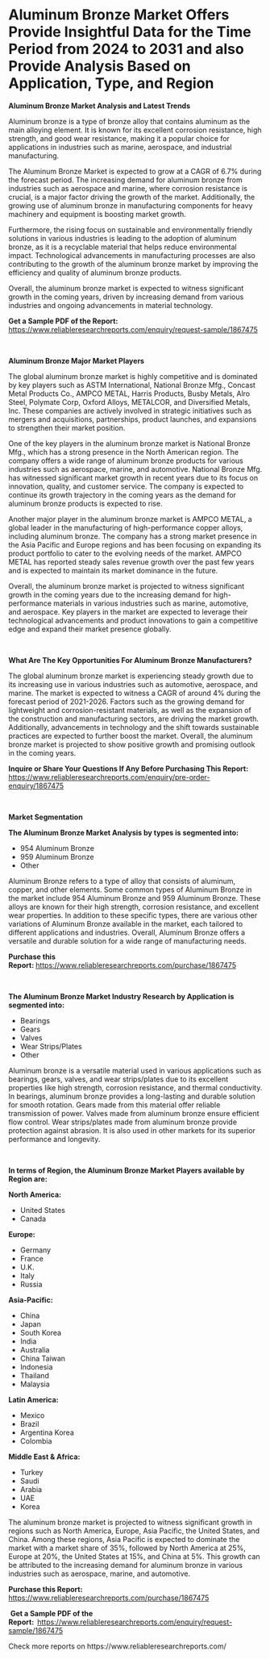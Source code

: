 <p><h1>Aluminum Bronze Market Offers Provide Insightful Data for the Time Period from 2024 to 2031 and also Provide Analysis Based on Application, Type, and Region</h1></p><p><strong>Aluminum Bronze Market Analysis and Latest Trends</strong></p>
<p><p>Aluminum bronze is a type of bronze alloy that contains aluminum as the main alloying element. It is known for its excellent corrosion resistance, high strength, and good wear resistance, making it a popular choice for applications in industries such as marine, aerospace, and industrial manufacturing.</p><p>The Aluminum Bronze Market is expected to grow at a CAGR of 6.7% during the forecast period. The increasing demand for aluminum bronze from industries such as aerospace and marine, where corrosion resistance is crucial, is a major factor driving the growth of the market. Additionally, the growing use of aluminum bronze in manufacturing components for heavy machinery and equipment is boosting market growth.</p><p>Furthermore, the rising focus on sustainable and environmentally friendly solutions in various industries is leading to the adoption of aluminum bronze, as it is a recyclable material that helps reduce environmental impact. Technological advancements in manufacturing processes are also contributing to the growth of the aluminum bronze market by improving the efficiency and quality of aluminum bronze products.</p><p>Overall, the aluminum bronze market is expected to witness significant growth in the coming years, driven by increasing demand from various industries and ongoing advancements in material technology.</p></p>
<p><strong>Get a Sample PDF of the Report:&nbsp;</strong> <a href="https://www.reliableresearchreports.com/enquiry/request-sample/1867475">https://www.reliableresearchreports.com/enquiry/request-sample/1867475</a></p>
<p>&nbsp;</p>
<p><strong>Aluminum Bronze Major Market Players</strong></p>
<p><p>The global aluminum bronze market is highly competitive and is dominated by key players such as ASTM International, National Bronze Mfg., Concast Metal Products Co., AMPCO METAL, Harris Products, Busby Metals, Alro Steel, Polymate Corp, Oxford Alloys, METALCOR, and Diversified Metals, Inc. These companies are actively involved in strategic initiatives such as mergers and acquisitions, partnerships, product launches, and expansions to strengthen their market position.</p><p>One of the key players in the aluminum bronze market is National Bronze Mfg., which has a strong presence in the North American region. The company offers a wide range of aluminum bronze products for various industries such as aerospace, marine, and automotive. National Bronze Mfg. has witnessed significant market growth in recent years due to its focus on innovation, quality, and customer service. The company is expected to continue its growth trajectory in the coming years as the demand for aluminum bronze products is expected to rise.</p><p>Another major player in the aluminum bronze market is AMPCO METAL, a global leader in the manufacturing of high-performance copper alloys, including aluminum bronze. The company has a strong market presence in the Asia Pacific and Europe regions and has been focusing on expanding its product portfolio to cater to the evolving needs of the market. AMPCO METAL has reported steady sales revenue growth over the past few years and is expected to maintain its market dominance in the future.</p><p>Overall, the aluminum bronze market is projected to witness significant growth in the coming years due to the increasing demand for high-performance materials in various industries such as marine, automotive, and aerospace. Key players in the market are expected to leverage their technological advancements and product innovations to gain a competitive edge and expand their market presence globally.</p></p>
<p>&nbsp;</p>
<p><strong>What Are The Key Opportunities For Aluminum Bronze Manufacturers?</strong></p>
<p><p>The global aluminum bronze market is experiencing steady growth due to its increasing use in various industries such as automotive, aerospace, and marine. The market is expected to witness a CAGR of around 4% during the forecast period of 2021-2026. Factors such as the growing demand for lightweight and corrosion-resistant materials, as well as the expansion of the construction and manufacturing sectors, are driving the market growth. Additionally, advancements in technology and the shift towards sustainable practices are expected to further boost the market. Overall, the aluminum bronze market is projected to show positive growth and promising outlook in the coming years.</p></p>
<p><strong>Inquire or Share Your Questions If Any Before Purchasing This Report:</strong> <a href="https://www.reliableresearchreports.com/enquiry/pre-order-enquiry/1867475">https://www.reliableresearchreports.com/enquiry/pre-order-enquiry/1867475</a></p>
<p>&nbsp;</p>
<p><strong>Market Segmentation</strong></p>
<p><strong>The Aluminum Bronze Market Analysis by types is segmented into:</strong></p>
<p><ul><li>954 Aluminum Bronze</li><li>959 Aluminum Bronze</li><li>Other</li></ul></p>
<p><p>Aluminum Bronze refers to a type of alloy that consists of aluminum, copper, and other elements. Some common types of Aluminum Bronze in the market include 954 Aluminum Bronze and 959 Aluminum Bronze. These alloys are known for their high strength, corrosion resistance, and excellent wear properties. In addition to these specific types, there are various other variations of Aluminum Bronze available in the market, each tailored to different applications and industries. Overall, Aluminum Bronze offers a versatile and durable solution for a wide range of manufacturing needs.</p></p>
<p><strong>Purchase this Report:&nbsp;</strong><a href="https://www.reliableresearchreports.com/purchase/1867475">https://www.reliableresearchreports.com/purchase/1867475</a></p>
<p>&nbsp;</p>
<p><strong>The Aluminum Bronze Market Industry Research by Application is segmented into:</strong></p>
<p><ul><li>Bearings</li><li>Gears</li><li>Valves</li><li>Wear Strips/Plates</li><li>Other</li></ul></p>
<p><p>Aluminum bronze is a versatile material used in various applications such as bearings, gears, valves, and wear strips/plates due to its excellent properties like high strength, corrosion resistance, and thermal conductivity. In bearings, aluminum bronze provides a long-lasting and durable solution for smooth rotation. Gears made from this material offer reliable transmission of power. Valves made from aluminum bronze ensure efficient flow control. Wear strips/plates made from aluminum bronze provide protection against abrasion. It is also used in other markets for its superior performance and longevity.</p></p>
<p>&nbsp;</p>
<p><strong>In terms of Region, the Aluminum Bronze Market Players available by Region are:</strong></p>
<p>
    <p> <strong> North America: </strong>
        <ul>
            <li>United States</li>
            <li>Canada</li>
        </ul>
        </p> 
    <p> <strong> Europe: </strong>
        <ul>
            <li>Germany</li>
            <li>France</li>
            <li>U.K.</li>
            <li>Italy</li>
            <li>Russia</li>
        </ul>
        </p> 
    <p> <strong> Asia-Pacific: </strong>
        <ul>
            <li>China</li>
            <li>Japan</li>
            <li>South Korea</li>
            <li>India</li>
            <li>Australia</li>
            <li>China Taiwan</li>
            <li>Indonesia</li>
            <li>Thailand</li>
            <li>Malaysia</li>
        </ul>
        </p> 
    <p> <strong> Latin America: </strong>
        <ul>
            <li>Mexico</li>
            <li>Brazil</li>
            <li>Argentina Korea</li>
            <li>Colombia</li>
        </ul>
        </p> 
    <p> <strong> Middle East & Africa: </strong>
        <ul>
            <li>Turkey</li>
            <li>Saudi</li>
            <li>Arabia</li>
            <li>UAE</li>
            <li>Korea</li>
        </ul>
    </p>
    </p>
<p><p>The aluminum bronze market is projected to witness significant growth in regions such as North America, Europe, Asia Pacific, the United States, and China. Among these regions, Asia Pacific is expected to dominate the market with a market share of 35%, followed by North America at 25%, Europe at 20%, the United States at 15%, and China at 5%. This growth can be attributed to the increasing demand for aluminum bronze in various industries such as aerospace, marine, and automotive.</p></p>
<p><strong>Purchase this Report: </strong><a href="https://www.reliableresearchreports.com/purchase/1867475">https://www.reliableresearchreports.com/purchase/1867475</a></p>
<p>&nbsp;<strong>Get a Sample PDF of the Report:&nbsp;&nbsp;</strong><a href="https://www.reliableresearchreports.com/enquiry/request-sample/1867475">https://www.reliableresearchreports.com/enquiry/request-sample/1867475</a></p>
<p><strong></strong></p>
<p>Check more reports on https://www.reliableresearchreports.com/</p>